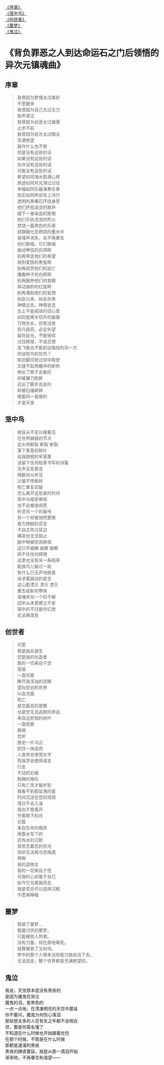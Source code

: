 [《序章》](#序章)  
[《笼中鸟》](#笼中鸟)  
[《创世者》](#创世者)  
[《噩梦》](#噩梦)  
[《鬼泣》](#鬼泣)  
#  《背负罪恶之人到达命运石之门后领悟的异次元镇魂曲》
## 序章
> 我曾因为梦境太过美好  
不愿醒来  
我曾因为自己太过无力  
放声哭泣  
我曾因为创造太过傲慢  
止步不前  
我曾因为目光太过暗淡  
充满绝望  
装作什么也不想  
但是没有这些的话  
如果没有这些的话  
也许没有这些的话  
可能没有这些的话  
希望如同海水盈满心房  
旅途如同月光滑过过往  
幸福如同乐器演奏乐章  
现实如同传说写上诗行  
透明的黑曜石环绕身旁  
他们怀抱滚烫的歌声  
褪下一身染血的医袍  
他们手执流泪的烈火  
焚烧一篇黑色的乐章  
寂静融化在燃烧的墨水中  
哀嚎声消失，永不再重生  
他们歌唱，它们歌唱  
拨动琴弦的灰鸽啊  
别再带走他们的希望  
收割麦田的黑兔啊  
别再观赏他们的逃亡  
播撒种子的白鸦啊  
别再圈养他们的食粮  
挥动旗帜的红狼啊  
别再激起他们的妄想  
如此以来，如此亦来  
神便远去，神便逝去  
合上不能阅读的旧心房   
如同是两半切开的画像  
万物生长，仿若流放  
但凡探究，必定失望  
留你目光，不能徜徉  
过往辉煌，不成念想  
连飞鱼也不能到达阻挡的另一方  
何谈鸵鸟的忧伤？  
陈旧脚印抚过空中殿堂  
又缝不起黑瞳中的断桥  
伸长了脖子去看的  
却被镰刀砍断  
迈出了脚步去走的  
却被石锤砸碎  
唱着同一首歌的  
才是天堂  

## 笼中鸟
> 疯狂从不足以被看见  
在世界崩毁的节点  
这头颅断裂 断裂 断裂  
落下善意的碎片  
自我困顿的牢笼里  
没留下任何枯骨书写的诗篇  
无声无息更迭  
残骸何以听见  
沙漏不停倒转  
死亡重复回旋  
怎么离开这锁紧的时间  
笼中鸟唱至嘶哑  
也不会被谁祝愿  
祈求另一个的垂怜  
另一个却被悄然更换  
奋力挣脱的谎言  
不自主吹过耳边  
痛哭也无法阻止  
脑中物被空洞吞咽  
这只手崩解 崩解 崩解  
抓不住任何辉暗  
这里也没有另一条稻草  
能救鸟儿躲过一劫  
有什么已无声地脱茧  
诉求着跳动的爱恋  
这心脏湮灭 湮灭 湮灭  
重生成新的寒铁  
谁唾弃另一个的不解  
囚牢从未曾建立不安  
镜中的不过是你幻觉  
无法再改变  

## 创世者
> 可愿  
我是由此诞生  
您是我的创造者  
我的一切来自于您  
高唱  
一首欢歌  
睁开我浑浊的双眼  
望向空白的世界  
以血洗面  
死亡  
是您最高的恩赐  
也是您无法逃脱的命运  
来自这悲恸的树叶  
一首悲歌  
我唱  
您听  
放走一片乌云  
抓住一块血肉  
人类学会使用文字  
而我学会使用语言  
行走  
不动的石像  
荆棘的嚎叫  
只有亡灵才能听到  
我看不到那坠落的星  
时间沉淀在您的项颈  
落日不会入海  
我也不曾离开  
守着剩下的月  
记载  
来自生命的痛苦  
用墨水写下的  
还有水的沉默  
我思念着您的目光  
但却无法再与您相遇  
啊啊  
我的造物主  
我的一切来自于您  
可我的心却属于自己  
如今它也离我而去  
我是否亦可以选择沉眠  
不愿再睁眼  

## 噩梦  
> 我做了噩梦…  
我最讨厌的噩梦。  
只能被他人所救。  
没有力量，待在原地等死。  
就算被救了又如何。  
梦中的那个人根本没有能力独自活下去。  
无法逃走，整个世界都是充满绝望的。  

## 鬼泣
我说，天空原本是没有黑夜的  
是因为魔鬼在哭泣  
魔鬼的泪，是黑色的  
一点一点地，在清澈明亮的天空中蔓延  
你不要问，魔鬼为何伤心落泪  
那些想太多的人在有生之年都不会明白  
但，要是你莫名懂了  
不知道在什么时候也开始跟着忧伤  
在那个时候，不管是在什么时候  
那都是漫漫的黑夜  
黑夜的肆虐蔓延，就是从那一滴泪开始  
渐渐地，不再眷恋和渴望——  

